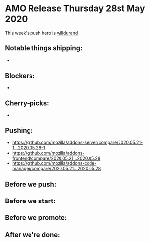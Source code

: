 # AMO Release Thursday 28st May 2020

This week's push hero is [willdurand](https://github.com/willdurand)

## Notable things shipping:

-

## Blockers:

-

## Cherry-picks:

-

## Pushing:

- https://github.com/mozilla/addons-server/compare/2020.05.21-1...2020.05.28-1
- https://github.com/mozilla/addons-frontend/compare/2020.05.21...2020.05.28
- https://github.com/mozilla/addons-code-manager/compare/2020.05.21...2020.05.28

## Before we push:

## Before we start:

## Before we promote:

## After we're done:
